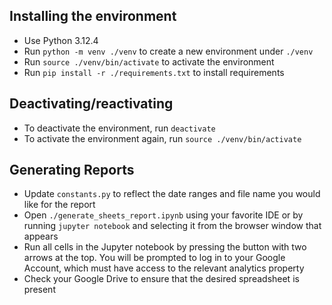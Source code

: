 ## Installing the environment
- Use Python 3.12.4
- Run `python -m venv ./venv` to create a new environment under `./venv`
- Run `source ./venv/bin/activate` to activate the environment
- Run `pip install -r ./requirements.txt` to install requirements

## Deactivating/reactivating
- To deactivate the environment, run `deactivate`
- To activate the environment again, run `source ./venv/bin/activate`

## Generating Reports
- Update `constants.py` to reflect the date ranges and file name you would like for the report
- Open `./generate_sheets_report.ipynb` using your favorite IDE or by running `jupyter notebook` and selecting it from the browser window that appears
- Run all cells in the Jupyter notebook by pressing the button with two arrows at the top. You will be prompted to log in to your Google Account, which must have access to the relevant analytics property
- Check your Google Drive to ensure that the desired spreadsheet is present
